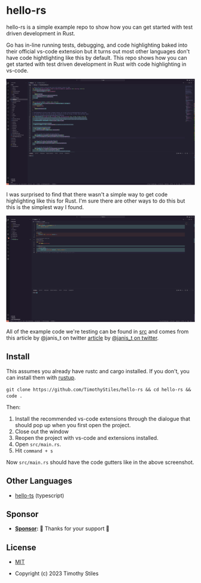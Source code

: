 # hello-rs

hello-rs is a simple example repo to show how you can get started with test driven development in Rust.

Go has in-line running tests, debugging, and code highlighting baked into their official vs-code extension but it turns out most other languages don't have code hightlighting like this by default. This repo shows how you can get started with test driven development in Rust with code highlighting in vs-code.

![Example screenshot of golang code from [poly](https://github.com/bebop/poly) covered by tests being highlighted green.](./screenshots/golang-gutters.png)

I was surprised to find that there wasn't a simple way to get code highlighting like this for Rust. I'm sure there are other ways to do this but this is the simplest way I found.
 
![Example screenshot of rust code in this repo covered by tests being highlighted green.](./screenshots/rust-gutters.png)

All of the example code we're testing can be found in [src](./src) and comes from this article by @janis_t on twitter [article](https://www.typescriptbites.io/articles/build-test-and-publish-typescript-npm-package-2022) by [@janis_t on twitter](https://twitter.com/janis_t).


## Install

This assumes you already have rustc and cargo installed. If you don't, you can install them with [rustup](https://rustup.rs/).

```git clone https://github.com/TimothyStiles/hello-rs && cd hello-rs && code .```

Then:

1. Install the recommended vs-code extensions through the dialogue that should pop up when you first open the project.
2. Close out the window
3. Reopen the project with vs-code and extensions installed.
4. Open `src/main.rs`.
5. Hit `command + s`

 Now `src/main.rs` should have the code gutters like in the above screenshot.


## Other Languages
* [hello-ts](https://github.com/TimothyStiles/hello-ts) (typescript)


## Sponsor

* **[Sponsor](https://github.com/sponsors/TimothyStiles):** 🤘 Thanks for your support 🤘


## License

* [MIT](LICENSE)

* Copyright (c) 2023 Timothy Stiles
